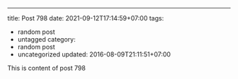 ---
title: Post 798
date: 2021-09-12T17:14:59+07:00
tags:
  - random post
  - untagged
category:
  - random post
  - uncategorized
updated: 2016-08-09T21:11:51+07:00

This is content of post 798